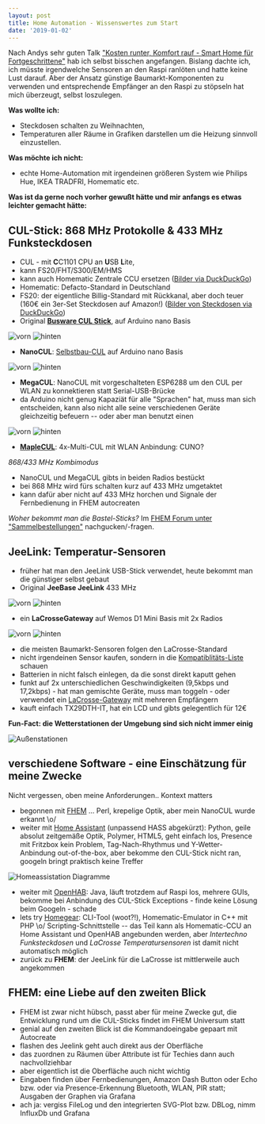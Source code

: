 ```yaml
---
layout: post
title: Home Automation - Wissenswertes zum Start
date: '2019-01-02'
---
```


Nach Andys sehr guten Talk ["Kosten runter, Komfort rauf - Smart Home für Fortgeschrittene"](https://github.com/ChemnitzerWebDevs/slides/blob/master/2018/11-November/fhem-smarthome.pptx) hab ich selbst bisschen angefangen. Bislang dachte ich, ich müsste irgendwelche Sensoren an den Raspi ranlöten und hatte keine Lust darauf. Aber der Ansatz günstige Baumarkt-Komponenten zu verwenden und entsprechende Empfänger an den Raspi zu stöpseln hat mich überzeugt, selbst loszulegen.

<!--more-->

**Was wollte ich:**
- Steckdosen schalten zu Weihnachten, 
- Temperaturen aller Räume in Grafiken darstellen um die Heizung sinnvoll einzustellen.

**Was möchte ich nicht:**
- echte Home-Automation mit irgendeinen größeren System wie Philips Hue, IKEA TRADFRI, Homematic etc.

**Was ist da gerne noch vorher gewußt hätte und mir anfangs es etwas leichter gemacht hätte:**

## CUL-Stick: 868 MHz Protokolle & 433 MHz Funksteckdosen

- CUL - mit **C**C1101 CPU an **U**SB **L**ite, 
- kann FS20/FHT/S300/EM/HMS 
- kann auch Homematic Zentrale CCU ersetzen ([Bilder via DuckDuckGo](https://duckduckgo.com/?q=homematic+ccu&iax=images&ia=images))
- Homematic: Defacto-Standard in Deutschland
- FS20: der eigentliche Billig-Standard mit Rückkanal, aber doch teuer (160€ ein 3er-Set Steckdosen auf Amazon!) ([Bilder von Steckdosen via DuckDuckGo](https://duckduckgo.com/?q=fs20+steckdose&iax=images&ia=images))
- Original **[Busware CUL Stick](http://busware.de/tiki-index.php?page=CUL)**, auf Arduino nano Basis

![vorn](/files/2019/busware-culstick-868-1.jpg)
![hinten](/files/2019/busware-culstick-868-2.jpg)

- **NanoCUL**: [Selbstbau-CUL](https://wiki.fhem.de/wiki/Selbstbau_CUL) auf Arduino nano Basis

![vorn](/files/2019/nanocul-433-1.jpg)
![hinten](/files/2019/nanocul-433-2.jpg)

- **MegaCUL**: NanoCUL mit vorgeschalteten ESP6288 um den CUL per WLAN zu konnektieren statt Serial-USB-Brücke
- da Arduino nicht genug Kapaziät für alle "Sprachen" hat, muss man sich entscheiden, kann also nicht alle seine verschiedenen Geräte gleichzeitig befeuern -- oder aber man benutzt einen

![vorn](/files/2019/megacul-868-1.jpg)
![hinten](/files/2019/megacul-868-2.jpg)

- **[MapleCUL](https://wiki.fhem.de/wiki/MapleCUN)**: 4x-Multi-CUL mit WLAN Anbindung: 
CUNO?

*868/433 MHz Kombimodus*
- NanoCUL und MegaCUL gibts in beiden Radios bestückt
- bei 868 MHz wird fürs schalten kurz auf 433 MHz umgetaktet
- kann dafür aber nicht auf 433 MHz horchen und Signale der Fernbedienung in FHEM autocreaten

*Woher bekommt man die Bastel-Sticks?* 
Im [FHEM Forum unter "Sammelbestellungen"](https://forum.fhem.de/index.php/board,98.0.html) nachgucken/-fragen.

## JeeLink: Temperatur-Sensoren

- früher hat man den JeeLink USB-Stick verwendet, heute bekommt man die günstiger selbst gebaut
- Original **JeeBase JeeLink** 433 MHz

![vorn](/files/2019/jeelink-1.jpg)
![hinten](/files/2019/jeelink-2.jpg)

- ein **LaCrosseGateway** auf Wemos D1 Mini Basis mit 2x Radios

![vorn](/files/2019/lacrossegateway-1.jpg)
![hinten](/files/2019/lacrossegateway-2.jpg)


- die meisten Baumarkt-Sensoren folgen den LaCrosse-Standard
- nicht irgendeinen Sensor kaufen, sondern in die [Kompatiblitäts-Liste](https://wiki.fhem.de/wiki/JeeLink#Unterst.C3.BCtzte_Sensoren_und_Aktoren_incl._Wetterstation_WS_1600) schauen
- Batterien in nicht falsch einlegen, da die sonst direkt kaputt gehen
- funkt auf 2x unterschiedlichen Geschwindigkeiten (9,5kbps und 17,2kbps) - hat man gemischte Geräte, muss man toggeln - oder verwendet ein [LaCrosse-Gateway](https://wiki.fhem.de/wiki/LaCrosseGateway_V1.x) mit mehreren Empfängern
- kauft einfach TX29DTH-IT, hat ein LCD und gibts gelegentlich für 12€

**Fun-Fact: die Wetterstationen der Umgebung sind sich nicht immer einig**

![Außenstationen](/files/2019/wetterstationen-der-umgebung.jpg)

## verschiedene Software - eine Einschätzung für meine Zwecke
Nicht vergessen, oben meine Anforderungen.. Kontext matters

- begonnen mit [FHEM](https://fhem.de/) ... Perl, krepelige Optik, aber mein NanoCUL wurde erkannt \o/
- weiter mit [Home Assistant](https://www.home-assistant.io/) (unpassend HASS abgekürzt): Python, geile absolut zeitgemäße Optik, Polymer, HTML5, geht einfach los, Presence mit Fritzbox kein Problem, Tag-Nach-Rhythmus und Y-Wetter-Anbindung out-of-the-box, aber bekomme den CUL-Stick nicht ran, googeln bringt praktisch keine Treffer

![Homeassistation Diagramme](/files/2019/homeassistant-diagramme.jpg)

- weiter mit [OpenHAB](openhab.org/): Java, läuft trotzdem auf Raspi los, mehrere GUIs, bekomme bei Anbindung des CUL-Stick Exceptions - finde keine Lösung beim Googeln - schade
- lets try [Homegear](https://homegear.eu): CLI-Tool (woot?!), Homematic-Emulator in C++ mit PHP \o/ Scripting-Schnittstelle  -- das Teil kann als Homematic-CCU an Home Assistant und OpenHAB angebunden werden, aber *Intertechno Funksteckdosen* und *LaCrosse Temperatursensoren* ist damit nicht automatisch möglich
- zurück zu **FHEM**: der JeeLink für die LaCrosse ist mittlerweile auch angekommen

## FHEM: eine Liebe auf den zweiten Blick
- FHEM ist zwar nicht hübsch, passt aber für meine Zwecke gut, die Entwicklung rund um die CUL-Sticks findet im FHEM Universum statt
- genial auf den zweiten Blick ist die Kommandoeingabe gepaart mit Autocreate
- flashen des Jeelink geht auch direkt aus der Oberfläche
- das zuordnen zu Räumen über Attribute ist für Techies dann auch nachvollziehbar
- aber eigentlich ist die Oberfläche auch nicht wichtig
- Eingaben finden über Fernbedienungen, Amazon Dash Button oder Echo bzw. oder via Presence-Erkennung Bluetooth, WLAN, PIR statt; Ausgaben der Graphen via Grafana
- ach ja: vergiss FileLog und den integrierten SVG-Plot bzw. DBLog, nimm InfluxDb und Grafana
